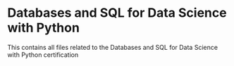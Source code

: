 # Databases and SQL for Data Science with Python
 This contains all files related to the Databases and SQL for Data Science with Python certification
